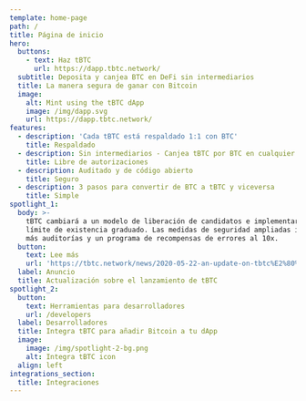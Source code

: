 ```yaml
---
template: home-page
path: /
title: Página de inicio
hero:
  buttons:
    - text: Haz tBTC
      url: https://dapp.tbtc.network/
  subtitle: Deposita y canjea BTC en DeFi sin intermediarios
  title: La manera segura de ganar con Bitcoin
  image:
    alt: Mint using the tBTC dApp
    image: /img/dapp.svg
    url: https://dapp.tbtc.network/
features:
  - description: 'Cada tBTC está respaldado 1:1 con BTC'
    title: Respaldado
  - description: Sin intermediarios - Canjea tBTC por BTC en cualquier momento
    title: Libre de autorizaciones
  - description: Auditado y de código abierto
    title: Seguro
  - description: 3 pasos para convertir de BTC a tBTC y viceversa
    title: Simple
spotlight_1:
  body: >-
    tBTC cambiará a un modelo de liberación de candidatos e implementará un
    límite de existencia graduado. Las medidas de seguridad ampliadas incluirán
    más auditorías y un programa de recompensas de errores al 10x.
  button:
    text: Lee más
    url: 'https://tbtc.network/news/2020-05-22-an-update-on-tbtc%E2%80%99s-launch/'
  label: Anuncio
  title: Actualización sobre el lanzamiento de tBTC
spotlight_2:
  button:
    text: Herramientas para desarrolladores
    url: /developers
  label: Desarrolladores
  title: Integra tBTC para añadir Bitcoin a tu dApp
  image:
    image: /img/spotlight-2-bg.png
    alt: Integra tBTC icon
  align: left
integrations_section:
  title: Integraciones
---
```


